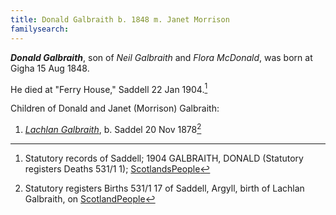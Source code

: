 ```yaml
---
title: Donald Galbraith b. 1848 m. Janet Morrison
familysearch:
---
```

***Donald Galbraith***, son of *Neil Galbraith* and *Flora McDonald*, was born at Gigha 15 Aug 1848.

He died at "Ferry House," Saddell 22 Jan 1904.[^death]

Children of Donald and Janet (Morrison) Galbraith:

1. *[Lachlan Galbraith](galbraith-lachlan-1878.md)*, b.  Saddel 20 Nov 1878[^lachlan-birth]

[^birth]: Statutory records of Gigha; 15/08/1848 GALBRAITH, DONALD (Old Parish Registers Births 537/ 20 67 Gigha and Cara) Page 67 of 81; [ScotlandsPeople](https://www.scotlandspeople.gov.uk/view-image/nrs_opr_records/121?image=67)

[^death]: Statutory records of Saddell; 1904 GALBRAITH, DONALD (Statutory registers Deaths 531/1 1); [ScotlandsPeople](https://www.scotlandspeople.gov.uk/view-image/nrs_stat_deaths/5749729)

[^lachlan-birth]: Statutory registers Births 531/1 17 of Saddell, Argyll, birth of Lachlan Galbraith, on [ScotlandPeople](https://www.scotlandspeople.gov.uk/view-image/nrs_stat_births/41469080)
